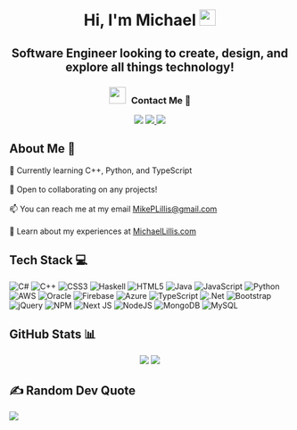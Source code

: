 <h1 align="center">Hi, I'm Michael <img src="https://user-images.githubusercontent.com/36655595/197113602-699efd50-b8d7-4da5-8982-8d1e1e1823ab.gif" width="29px"> </h1> 
<h2 align="center">Software Engineer looking to create, design, and explore all things technology!</h3>

<h3 align="center" > <img src="https://media.giphy.com/media/iY8CRBdQXODJSCERIr/giphy.gif" width="30" height="30" style="margin-right: 10px;">Contact Me 🤝 </h3>
<p align="center">
  <a href="mailto:MikePLillis@gmail.com"><img src = "https://img.shields.io/badge/gmail-%23D14836.svg?&style=for-the-badge&logo=gmail&logoColor=white"></a>   
  <a href="https://www.linkedin.com/in/MikeLillis"><img src="https://img.shields.io/badge/LinkedIn-0077B5?style=for-the-badge&logo=linkedin&logoColor=white"/>
  <a href="www.Michael-Lillis.com"><img src="https://img.shields.io/badge/website-1BB42B?style=for-the-badge&logo=About.me&logoColor=white"/></a>
</p>

## About Me 🧍
🌱 Currently learning C++, Python, and TypeScript<br><br>👯 Open to collaborating on any projects!<br><br>📫 You can reach me at my email MikePLillis@gmail.com<br><br>📄 Learn about my experiences at <a href="https://Michael-Lillis.com">MichaelLillis.com</a>

## Tech Stack 💻
![C#](https://img.shields.io/badge/c%23-%23239120.svg?style=for-the-badge&logo=c-sharp&logoColor=white) ![C++](https://img.shields.io/badge/c++-%2300599C.svg?style=for-the-badge&logo=c%2B%2B&logoColor=white) ![CSS3](https://img.shields.io/badge/css3-%231572B6.svg?style=for-the-badge&logo=css3&logoColor=white) ![Haskell](https://img.shields.io/badge/Haskell-5e5086?style=for-the-badge&logo=haskell&logoColor=white) ![HTML5](https://img.shields.io/badge/html5-%23E34F26.svg?style=for-the-badge&logo=html5&logoColor=white) ![Java](https://img.shields.io/badge/java-%23ED8B00.svg?style=for-the-badge&logo=java&logoColor=white) ![JavaScript](https://img.shields.io/badge/javascript-%23323330.svg?style=for-the-badge&logo=javascript&logoColor=%23F7DF1E) ![Python](https://img.shields.io/badge/python-3670A0?style=for-the-badge&logo=python&logoColor=ffdd54) ![AWS](https://img.shields.io/badge/AWS-%23FF9900.svg?style=for-the-badge&logo=amazon-aws&logoColor=white) ![Oracle](https://img.shields.io/badge/Oracle-F80000?style=for-the-badge&logo=oracle&logoColor=white) ![Firebase](https://img.shields.io/badge/firebase-%23039BE5.svg?style=for-the-badge&logo=firebase) ![Azure](https://img.shields.io/badge/azure-%230072C6.svg?style=for-the-badge&logo=azure-devops&logoColor=white) ![TypeScript](https://img.shields.io/badge/typescript-%23007ACC.svg?style=for-the-badge&logo=typescript&logoColor=white) ![.Net](https://img.shields.io/badge/.NET-5C2D91?style=for-the-badge&logo=.net&logoColor=white) ![Bootstrap](https://img.shields.io/badge/bootstrap-%23563D7C.svg?style=for-the-badge&logo=bootstrap&logoColor=white) ![jQuery](https://img.shields.io/badge/jquery-%230769AD.svg?style=for-the-badge&logo=jquery&logoColor=white) ![NPM](https://img.shields.io/badge/NPM-%23000000.svg?style=for-the-badge&logo=npm&logoColor=white) ![Next JS](https://img.shields.io/badge/Next-black?style=for-the-badge&logo=next.js&logoColor=white) ![NodeJS](https://img.shields.io/badge/node.js-6DA55F?style=for-the-badge&logo=node.js&logoColor=white) ![MongoDB](https://img.shields.io/badge/MongoDB-%234ea94b.svg?style=for-the-badge&logo=mongodb&logoColor=white) ![MySQL](https://img.shields.io/badge/mysql-%2300f.svg?style=for-the-badge&logo=mysql&logoColor=white)
##  GitHub Stats 📊
<p align="center">
<img src="https://github-readme-streak-stats.herokuapp.com/?user=MichaelLillis&theme=dark&hide_border=true"/>
<img src="https://github-readme-stats.vercel.app/api/top-langs/?username=MichaelLillis&theme=dark&hide_border=true&include_all_commits=true&count_private=true&layout=compact"/>
</p>

## ✍️ Random Dev Quote
![](https://quotes-github-readme.vercel.app/api?type=horizontal&theme=radical)
